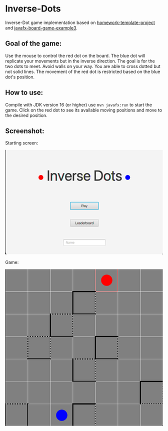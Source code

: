 Inverse-Dots
=========================

Inverse-Dot game implementation based on [homework-template-project](https://github.com/INBPM0420/homework-template-project) and [javafx-board-game-example3](https://github.com/jeszy75/javafx-board-game-example3).

Goal of the game:
-----------------
Use the mouse to control the red dot on the board. The blue dot will replicate your movements but in the inverse direction. The goal is for the two dots to meet. Avoid walls on your way. You are able to cross dotted but not solid lines. The movement of the red dot is restricted based on the blue dot's position.

How to use:
-----------
Compile with JDK version 16 (or higher) use `mvn javafx:run` to start the game. Click on the red dot to see its available moving positions and move to the desired position.

Screenshot:
-----------
Starting screen:

![ScrInitial](initial.png)

Game:

![ScrGame](game.png)
